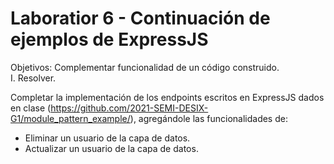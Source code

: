 # Laboratior 6 - Continuación de ejemplos de ExpressJS
Objetivos:
Complementar funcionalidad de un código construido. <br>
I. Resolver.

Completar la implementación de los endpoints escritos en ExpressJS dados en clase (https://github.com/2021-SEMI-DESIX-G1/module_pattern_example/), agregándole las funcionalidades de:
* Eliminar un usuario de la capa de datos.
* Actualizar un usuario de la capa de datos.
